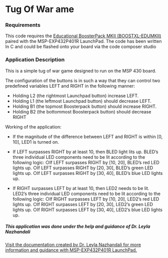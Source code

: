 # Tug Of War ame

### Requirements 
This code requires the [Educational BoosterPack MKII (BOOSTXL-EDUMKII)](http://www.ti.com/tool/BOOSTXL-EDUMKII) paired with the MSP-EXP432P401R LaunchPad. The code has been written In C and could be flashed onto your board via the code composer studio

### Application Description

This is a simple tug of war game designed to run on the MSP 430 board. 

The configuration of the buttons is in such a way that they can control two predefined variables LEFT and RIGHT in the following manner:
 
* Holding L2 (the rightmost Launchpad button) increase LEFT.
* Holding L1 (the leftmost Launchpad button) should decrease LEFT.
* Holding B1 (the topmost Boosterpack button) should increase RIGHT.
* Holding B2 (the bottommost Boosterpack button) should decrease RIGHT

Working of the application:

* If the magnitude of the difference between LEFT and RIGHT is within [0, 10], LED1 is turned on.

* If LEFT surpasses RIGHT by at least 10, then BLED light lits up. BLED’s three individual LED components need to be lit according to the following logic:
    ○If LEFT surpasses RIGHT by [10, 20], BLED’s red LED lights up.
	○If LEFT surpasses RIGHT by [20, 30], BLED’s green LED lights up.
	○If LEFT surpasses RIGHT by [30, 40], BLED’s blue LED lights up.

* If RIGHT surpasses LEFT by at least 10, then LED2 needs to be lit. LED2’s three individual LED components need to be lit according to the following logic:
	○If RIGHT surpasses LEFT by [10, 20], LED2’s red LED lights up.
	○If RIGHT surpasses LEFT by [20, 30], LED2’s green LED lights up.
	○If RIGHT surpasses LEFT by [30, 40], LED2’s blue LED lights up.

##### This application was done under the help and guidance of Dr. Leyla Nazhandali
[ Visit the documentation created by Dr. Leyla Nazhandali for more information and guidance with MSP-EXP432P401R LaunchPad. ](https://sites.google.com/vt.edu/introduction-to-embeddedsystem/home) 
